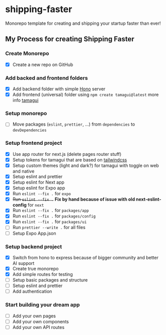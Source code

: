 # shipping-faster

Monorepo template for creating and shipping your startup faster than ever!

## My Process for creating Shipping Faster

### Create Monorepo

- [x] Create a new repo on GitHub

### Add backed and frontend folders

- [x] Add backend folder with simple [Hono](https://hono.dev/) server
- [x] Add frontend (universal) folder using `npm create tamagui@latest` more info [tamagui](https://tamagui.dev/)

### Setup monorepo

- [ ] Move packages (`eslint`, `prettier`, ...) from `dependencies` to `devDependencies`

### Setup frontend project

- [x] Use app router for next.js (delete pages router stuff)
- [x] Setup tokens for tamagui that are based on [tailwindcss](https://tailwindcss.com/)
- [x] Setup custom themes (light and dark?) for tamagui with toggle on web and native
- [x] Setup eslint and prettier
- [x] Setup eslint for Next app
- [x] Setup eslint for Expo app
- [x] Run `eslint --fix .` for `expo`
- [x] ~~Run `eslint --fix .`~~ **Fix by hand because of issue with old next-eslint-config** for `next`
- [x] Run `eslint --fix .` for `packages/app`
- [x] Run `eslint --fix .` for `packages/config`
- [x] Run `eslint --fix .` for `packages/ui`
- [ ] Run `prettier --write .` for all files
- [ ] Setup Expo App.json

### Setup backend project

- [x] Switch from hono to express because of bigger community and better AI support
- [x] Create true monorepo
- [x] Add simple routes for testing
- [ ] Setup basic packages and structure
- [ ] Setup eslint and prettier
- [ ] Add authentication

### Start building your dream app

- [ ] Add your own pages
- [ ] Add your own components
- [ ] Add your own API routes
